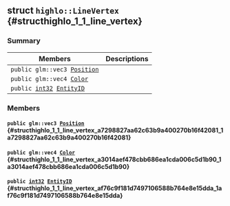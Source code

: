 ## struct `highlo::LineVertex` {#structhighlo_1_1_line_vertex}

### Summary

 Members                        | Descriptions                                
--------------------------------|---------------------------------------------
`public glm::vec3 `[`Position`](#structhighlo_1_1_line_vertex_a7298827aa62c63b9a400270b16f42081_1a7298827aa62c63b9a400270b16f42081) | 
`public glm::vec4 `[`Color`](#structhighlo_1_1_line_vertex_a3014aef478cbb686ea1cda006c5d1b90_1a3014aef478cbb686ea1cda006c5d1b90) | 
`public `[`int32`](#_base_types_8h_a43d43196463bde49cb067f5c20ab8481_1a43d43196463bde49cb067f5c20ab8481)` `[`EntityID`](#structhighlo_1_1_line_vertex_af76c9f181d7497106588b764e8e15dda_1af76c9f181d7497106588b764e8e15dda) | 

### Members

#### `public glm::vec3 `[`Position`](#structhighlo_1_1_line_vertex_a7298827aa62c63b9a400270b16f42081_1a7298827aa62c63b9a400270b16f42081) {#structhighlo_1_1_line_vertex_a7298827aa62c63b9a400270b16f42081_1a7298827aa62c63b9a400270b16f42081}

#### `public glm::vec4 `[`Color`](#structhighlo_1_1_line_vertex_a3014aef478cbb686ea1cda006c5d1b90_1a3014aef478cbb686ea1cda006c5d1b90) {#structhighlo_1_1_line_vertex_a3014aef478cbb686ea1cda006c5d1b90_1a3014aef478cbb686ea1cda006c5d1b90}

#### `public `[`int32`](#_base_types_8h_a43d43196463bde49cb067f5c20ab8481_1a43d43196463bde49cb067f5c20ab8481)` `[`EntityID`](#structhighlo_1_1_line_vertex_af76c9f181d7497106588b764e8e15dda_1af76c9f181d7497106588b764e8e15dda) {#structhighlo_1_1_line_vertex_af76c9f181d7497106588b764e8e15dda_1af76c9f181d7497106588b764e8e15dda}


